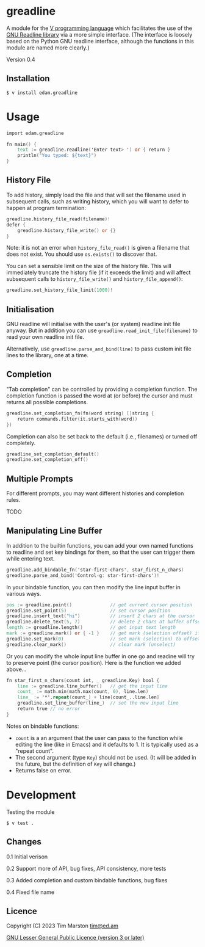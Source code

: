 greadline
=========

A module for the [V programming language] which facilitates the use of the
[GNU Readline library] via a more simple interface.  (The interface is loosely
based on the Python GNU readline interface, although the functions in this
module are named more clearly.)

Version 0.4

Installation
------------

``` Shell
$ v install edam.greadline
```

Usage
=====

``` V
import edam.greadline

fn main() {
    text := greadline.readline('Enter text> ') or { return }
    println("You typed: ${text}")
}
```

History File
------------

To add history, simply load the file and that will set the filename used in
subsequent calls, such as writing history, which you will want to defer to
happen at program termination:

``` V
greadline.history_file_read(filename)!
defer {
    greadline.history_file_write() or {}
}
```

Note: it is not an error when `history_file_read()` is given a filename that
does not exist.  You should use `os.exists()` to discover that.

You can set a sensible limit on the size of the history file.  This will
immediately truncate the history file (if it exceeds the limit) and will affect
subsequent calls to `history_file_write()` and `history_file_append()`:

``` V
greadline.set_history_file_limit(1000)!
```

Initialisation
--------------

GNU readline will initialise with the user's (or system) readline init file
anyway.  But in addition you can use `greadline.read_init_file(filename)` to
read your own readline init file.

Alternatively, use `greadline.parse_and_bind(line)` to pass custom init file
lines to the library, one at a time.

Completion
----------

"Tab completion" can be controlled by providing a completion function.  The
completion function is passed the word at (or before) the cursor and must
returns all possible completions.

``` V
greadline.set_completion_fn(fn(word string) []string {
    return commands.filter(it.starts_with(word))
})
```

Completion can also be set back to the default (i.e., filenames) or turned off
completely.

``` V
greadline_set_completion_default()
greadline.set_completion_off()
```

Multiple Prompts
----------------

For different prompts, you may want different histories and completion rules.

TODO

Manipulating Line Buffer
------------------------

In addition to the builtin functions, you can add your own named functions to
readline and set key bindings for them, so that the user can trigger them while
entering text.

``` V
greadline.add_bindable_fn('star-first-chars', star_first_n_chars)
greadline.parse_and_bind('Control-g: star-first-chars')!
```

In your bindable function, you can then modify the line input buffer in various
ways.

``` V
pos := greadline.point()              // get current cursor position
greadline.set_point(5)                // set cursor position
greadline.insert_text("hi")           // insert 2 chars at the cursor
greadline.delete_text(5, 7)           // delete 2 chars at buffer offset 5
length := greadline.length()          // get input text length
mark := greadline.mark() or { -1 }    // get mark (selection offset) if set
greadline.set_mark(0)                 // set mark (selection) to offset 0
greadline.clear_mark()                // clear mark (unselect)
```

Or you can modify the whole input line buffer in one go and readine will try to
preserve point (the cursor position).  Here is the function we added above...

``` V
fn star_first_n_chars(count int, _ greadline.Key) bool {
    line := greadline.line_buffer()   // get the input line
    count_ := math.min(math.max(count, 0), line.len)
    line_ := '*'.repeat(count_) + line[count_..line.len]
    greadline.set_line_buffer(line_)  // set the new input line
    return true // no error
}
```

Notes on bindable functions:
* `count` is a an argument that the user can pass to the function while editing
  the line (like in Emacs) and it defaults to 1.  It is typically used as a
  "repeat count".
* The second argument (type `Key`) should not be used. (It will be added in the
  future, but the definition of `Key` will change.)
* Returns false on error.

Development
===========

Testing the module

``` shell
$ v test .
```

Changes
-------

0.1 Initial verison

0.2 Support more of API, bug fixes, API consistency, more tests

0.3 Added completion and custom bindable functions, bug fixes

0.4 Fixed file name

Licence
-------

Copyright (C) 2023 Tim Marston <tim@ed.am>

[GNU Lesser General Public Licence (version 3 or later)](../master/LICENCE)



[V programming language]: http://vlang.io
[GNU Readline library]: https://tiswww.case.edu/php/chet/readline/rltop.html
